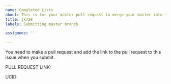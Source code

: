 ```yaml
---
name: Completed Lists
about: This is for your master pull request to merge your master into this repo.
title: jk728
labels: Submitting master branch

assignees: ''

---
```


You need to make a pull request and add the link to the pull request to this issue when you submit.  

PULL REQUEST LINK:

UCID:
